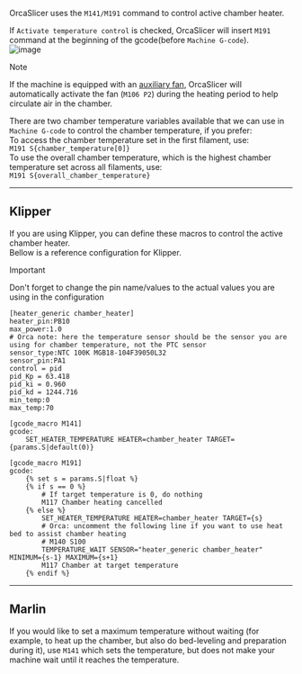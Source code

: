 OrcaSlicer uses the `M141/M191` command to control active chamber heater.  

If `Activate temperature control` is checked, OrcaSlicer will insert `M191` command at the beginning of the gcode(before `Machine G-code`).  
![image](./images/activate_chamber_heater.jpg)  

> [!NOTE]
> If the machine is equipped with an [auxiliary fan](./Fans), OrcaSlicer will automatically activate the fan (`M106 P2`) during the heating period to help circulate air in the chamber.

There are two chamber temperature variables available that we can use in `Machine G-code` to control the chamber temperature, if you prefer:  
To access the chamber temperature set in the first filament, use:  
`M191 S{chamber_temperature[0]}`  
To use the overall chamber temperature, which is the highest chamber temperature set across all filaments, use:    
`M191 S{overall_chamber_temperature}`


---
## Klipper
If you are using Klipper, you can define these macros to control the active chamber heater.  
Bellow is a reference configuration for Klipper.   
> [!IMPORTANT]
> Don't forget to change the pin name/values to the actual values you are using in the configuration

```
[heater_generic chamber_heater]
heater_pin:PB10
max_power:1.0
# Orca note: here the temperature sensor should be the sensor you are using for chamber temperature, not the PTC sensor
sensor_type:NTC 100K MGB18-104F39050L32
sensor_pin:PA1
control = pid
pid_Kp = 63.418 
pid_ki = 0.960
pid_kd = 1244.716
min_temp:0
max_temp:70

[gcode_macro M141]
gcode:
    SET_HEATER_TEMPERATURE HEATER=chamber_heater TARGET={params.S|default(0)}

[gcode_macro M191]
gcode:
    {% set s = params.S|float %}
    {% if s == 0 %}
        # If target temperature is 0, do nothing
        M117 Chamber heating cancelled
    {% else %}
        SET_HEATER_TEMPERATURE HEATER=chamber_heater TARGET={s}
        # Orca: uncomment the following line if you want to use heat bed to assist chamber heating
        # M140 S100
        TEMPERATURE_WAIT SENSOR="heater_generic chamber_heater" MINIMUM={s-1} MAXIMUM={s+1}
        M117 Chamber at target temperature
    {% endif %}

```


---
## Marlin
If you would like to set a maximum temperature without waiting (for example, to heat up the chamber, but also do bed-leveling and preparation during it), use `M141` which sets the temperature, but does not make your machine wait until it reaches the temperature. 
